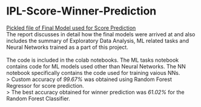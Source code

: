 # IPL-Score-Winner-Prediction

[Pickled file of Final Model used for Score Prediction](https://drive.google.com/file/d/1m-lNx9Z8pPwzBhK-8_4k2wapkfom1LEQ/view?usp=sharing)
<br/>
The report discusses in detail how the final models were arrived at and also includes the summary of Exploratory Data Analysis, ML related tasks and Neural Networks trained as a part of this project. 
<br/>
<br/> The code is included in the colab notebooks. The ML tasks notebook contains code for ML models used other than Neural Networks. The NN notebook specifically contains the code used for training vaious NNs. 
<br/> > Custom accuracy of *99.67%* was obtained using Random Forest Regressor for score prediction.<br/> > The best accuracy obtained for winner prediction was *61.02%* for the Random Forest Classifier. 
